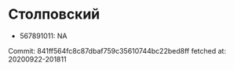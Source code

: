 # Столповский
- 567891011: NA

Commit: 841ff564fc8c87dbaf759c35610744bc22bed8ff
 fetched at: 20200922-201811
